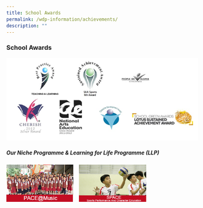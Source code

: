 ```yaml
---
title: School Awards
permalink: /wdp-information/achievements/
description: ""
---
```


### **School Awards**

![](/images/sch%20awards.jpg)

##### **Our Niche Programme & Learning for Life Programme (LLP)**

<img src="/images/niche1.jpg" style="width:35%;margin-right:15px;" align = "left">
<img src="/images/niche2.jpg" style="width:35%" align=left>